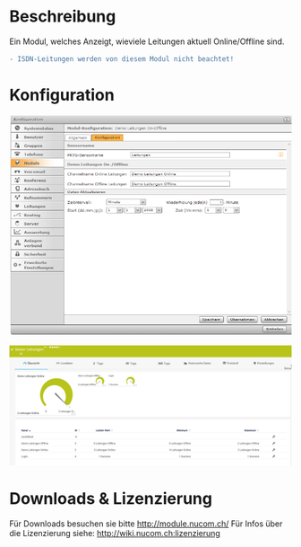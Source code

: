 <!-- TITLE: Sensor Leitungen On/Offline -->
# Beschreibung
Ein Modul, welches Anzeigt, wieviele Leitungen aktuell Online/Offline sind.

```diff
- ISDN-Leitungen werden von diesem Modul nicht beachtet!
```
# Konfiguration
![Linesonoffline](/uploads/prtg/linesonoffline.png "Linesonoffline")

![Linesonofflinesensor](/uploads/prtg/linesonofflinesensor.png "Linesonofflinesensor")
# Downloads & Lizenzierung
Für Downloads besuchen sie bitte http://module.nucom.ch/
Für Infos über die Lizenzierung siehe: http://wiki.nucom.ch:lizenzierung
